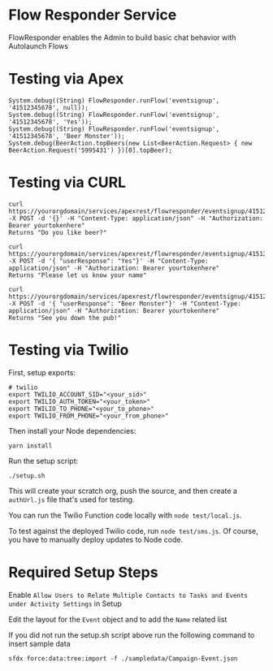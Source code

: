 # Flow Responder Service

FlowResponder enables the Admin to build basic chat behavior with Autolaunch Flows

# Testing via Apex

```
System.debug((String) FlowResponder.runFlow('eventsignup', '41512345678', null));
System.debug((String) FlowResponder.runFlow('eventsignup', '41512345678', 'Yes'));
System.debug((String) FlowResponder.runFlow('eventsignup', '41512345678', 'Beer Monster'));
System.debug(BeerAction.topBeers(new List<BeerAction.Request> { new BeerAction.Request('5995431') })[0].topBeer);
```

# Testing via CURL

```
curl  https://yourorgdomain/services/apexrest/flowresponder/eventsignup/41512342323 -X POST -d '{}' -H "Content-Type: application/json" -H "Authorization: Bearer yourtokenhere"
Returns "Do you like beer?"

curl  https://yourorgdomain/services/apexrest/flowresponder/eventsignup/41512342323 -X POST -d '{ "userResponse": "Yes"}' -H "Content-Type: application/json" -H "Authorization: Bearer yourtokenhere"
Returns "Please let us know your name"

curl  https://yourorgdomain/services/apexrest/flowresponder/eventsignup/41512342323 -X POST -d '{ "userResponse": "Beer Monster"}' -H "Content-Type: application/json" -H "Authorization: Bearer yourtokenhere"
Returns "See you down the pub!"
```

# Testing via Twilio

First, setup exports:

```
# twilio
export TWILIO_ACCOUNT_SID="<your_sid>"
export TWILIO_AUTH_TOKEN="<your_token>"
export TWILIO_TO_PHONE="<your_to_phone>"
export TWILIO_FROM_PHONE="<your_from_phone>"
```

Then install your Node dependencies:

```
yarn install
```

Run the setup script:

```
./setup.sh
```

This will create your scratch org, push the source, and then create a `authUrl.js` file that's used for testing.

You can run the Twilio Function code locally with `node test/local.js`.

To test against the deployed Twilio code, run `node test/sms.js`. Of course, you have to manually deploy updates to Node code.

# Required Setup Steps

Enable `Allow Users to Relate Multiple Contacts to Tasks and Events under Activity Settings` in Setup

Edit the layout for the ``Event`` object and to add the `Name` related list

If you did not run the setup.sh script above run the following command to insert sample data

```
sfdx force:data:tree:import -f ./sampledata/Campaign-Event.json
```
